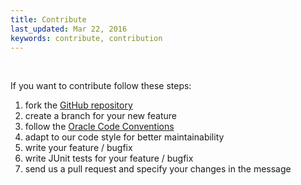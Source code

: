 ```yaml
---
title: Contribute
last_updated: Mar 22, 2016
keywords: contribute, contribution
---
```


<br/>

If you want to contribute follow these steps:

1. fork the [GitHub repository](https://github.com/SRAhub/MinimaxSimulator)
2. create a branch for your new feature
3. follow the [Oracle Code Conventions](http://www.oracle.com/technetwork/java/javase/documentation/codeconvtoc-136057.html)
4. adapt to our code style for better maintainability
5. write your feature / bugfix
6. write JUnit tests for your feature / bugfix
7. send us a pull request and specify your changes in the message